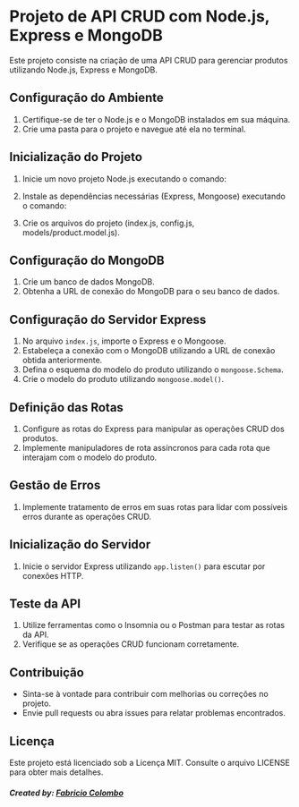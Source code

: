# Projeto de API CRUD com Node.js, Express e MongoDB

Este projeto consiste na criação de uma API CRUD para gerenciar produtos utilizando Node.js, Express e MongoDB.

## Configuração do Ambiente

1. Certifique-se de ter o Node.js e o MongoDB instalados em sua máquina.
2. Crie uma pasta para o projeto e navegue até ela no terminal.

## Inicialização do Projeto

1. Inicie um novo projeto Node.js executando o comando:

2. Instale as dependências necessárias (Express, Mongoose) executando o comando:

3. Crie os arquivos do projeto (index.js, config.js, models/product.model.js).

## Configuração do MongoDB

1. Crie um banco de dados MongoDB.
2. Obtenha a URL de conexão do MongoDB para o seu banco de dados.

## Configuração do Servidor Express

1. No arquivo `index.js`, importe o Express e o Mongoose.
2. Estabeleça a conexão com o MongoDB utilizando a URL de conexão obtida anteriormente.
3. Defina o esquema do modelo do produto utilizando o `mongoose.Schema`.
4. Crie o modelo do produto utilizando `mongoose.model()`.

## Definição das Rotas

1. Configure as rotas do Express para manipular as operações CRUD dos produtos.
2. Implemente manipuladores de rota assíncronos para cada rota que interajam com o modelo do produto.

## Gestão de Erros

1. Implemente tratamento de erros em suas rotas para lidar com possíveis erros durante as operações CRUD.

## Inicialização do Servidor

1. Inicie o servidor Express utilizando `app.listen()` para escutar por conexões HTTP.

## Teste da API

1. Utilize ferramentas como o Insomnia ou o Postman para testar as rotas da API.
2. Verifique se as operações CRUD funcionam corretamente.

## Contribuição

- Sinta-se à vontade para contribuir com melhorias ou correções no projeto.
- Envie pull requests ou abra issues para relatar problemas encontrados.

## Licença

Este projeto está licenciado sob a Licença MIT. Consulte o arquivo LICENSE para obter mais detalhes.


##### Created by: [Fabricio Colombo](https://github.com/Fabricio-colombo)